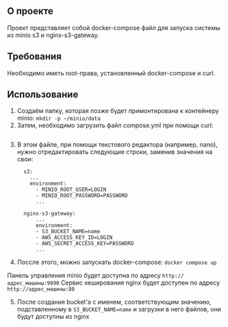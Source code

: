 ## О проекте

Проект представляет собой docker-compose файл для запуска системы из minio s3 и nginx-s3-gateway.

## Требования
Необходимо иметь root-права, установленный docker-compose и curl.

## Использование
1. Создаём папку, которая позже будет примонтирована к контейнеру minio:
```mkdir -p ~/minio/data```
2. Затем, необходимо загрузить файл compose.yml при помощи curl:
```curl https://raw.githubusercontent.com/inq1337/minio-nginx/main/compose.yml > compose.yml
```
3. В этом файле, при помощи текстового редактора (например, nano), нужно отредактировать следующие строки, заменив значения на свои:
    ```services:
      s3:
        ...
        environment:
          - MINIO_ROOT_USER=LOGIN
          - MINIO_ROOT_PASSWORD=PASSWORD
          ...

      nginx-s3-gateway:
          ...
          environment:
          - S3_BUCKET_NAME=name
          - AWS_ACCESS_KEY_ID=LOGIN
          - AWS_SECRET_ACCESS_KEY=PASSWORD
          ...
    ```
4. Поссле этого, можно запускать docker-compose:
    ```docker compose up```

Панель управления minio будет доступна по адресу `http://адрес_машины:9090`
Сервис кеширования nginx будет доступен по адресу `http://адрес_машины:80`

5. После создания bucket'а с именем, соответствующим значению, подставленному в `S3_BUCKET_NAME=name` и загрузки в него файлов, они будут доступны из nginx
